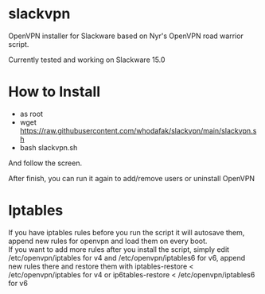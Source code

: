 # slackvpn
OpenVPN installer for Slackware based on Nyr's OpenVPN road warrior script.

Currently tested and working on Slackware 15.0

# How to Install
  - as root 
  - wget https://raw.githubusercontent.com/whodafak/slackvpn/main/slackvpn.sh
  - bash slackvpn.sh
   
   And follow the screen.
   
   After finish, you can run it again to add/remove users or uninstall OpenVPN

# Iptables

If you have iptables rules before you run the script it will autosave them, append new rules for openvpn and load them on every boot.                               
If you want to add more rules after you install the script, simply edit /etc/openvpn/iptables for v4 and /etc/openvpn/iptables6 for v6, append new rules there and restore them with iptables-restore < /etc/openvpn/iptables for v4 or ip6tables-restore < /etc/openvpn/iptables6 for v6
